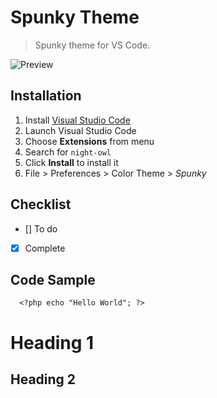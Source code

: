<!-- Credit: Sarah Drasner -->

# Spunky Theme

> Spunky theme for VS Code.

![Preview](../icon.png)

## Installation

1.  Install [Visual Studio Code](https://code.visualstudio.com/)
2.  Launch Visual Studio Code
3.  Choose **Extensions** from menu
4.  Search for `night-owl`
5.  Click **Install** to install it
6.  File > Preferences > Color Theme > *Spunky*

## Checklist

- [] To do
- [x] Complete

## Code Sample

```
  <?php echo "Hello World"; ?>
```

Heading 1
========

Heading 2
--------------